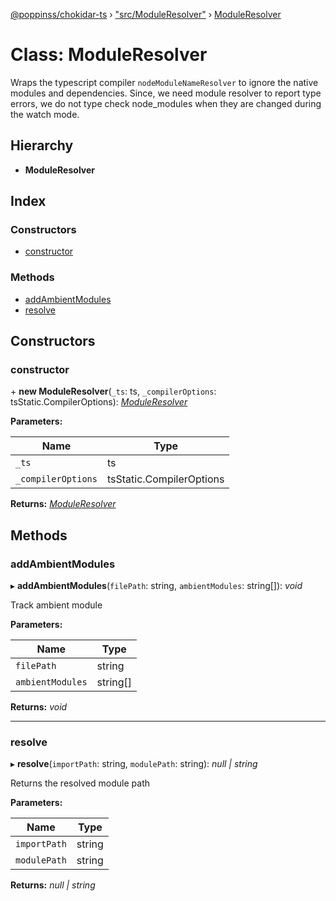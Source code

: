 [@poppinss/chokidar-ts](../README.md) › ["src/ModuleResolver"](../modules/_src_moduleresolver_.md) › [ModuleResolver](_src_moduleresolver_.moduleresolver.md)

# Class: ModuleResolver

Wraps the typescript compiler `nodeModuleNameResolver` to ignore the
native modules and dependencies. Since, we need module resolver
to report type errors, we do not type check node_modules when
they are changed during the watch mode.

## Hierarchy

* **ModuleResolver**

## Index

### Constructors

* [constructor](_src_moduleresolver_.moduleresolver.md#constructor)

### Methods

* [addAmbientModules](_src_moduleresolver_.moduleresolver.md#addambientmodules)
* [resolve](_src_moduleresolver_.moduleresolver.md#resolve)

## Constructors

###  constructor

\+ **new ModuleResolver**(`_ts`: ts, `_compilerOptions`: tsStatic.CompilerOptions): *[ModuleResolver](_src_moduleresolver_.moduleresolver.md)*

**Parameters:**

Name | Type |
------ | ------ |
`_ts` | ts |
`_compilerOptions` | tsStatic.CompilerOptions |

**Returns:** *[ModuleResolver](_src_moduleresolver_.moduleresolver.md)*

## Methods

###  addAmbientModules

▸ **addAmbientModules**(`filePath`: string, `ambientModules`: string[]): *void*

Track ambient module

**Parameters:**

Name | Type |
------ | ------ |
`filePath` | string |
`ambientModules` | string[] |

**Returns:** *void*

___

###  resolve

▸ **resolve**(`importPath`: string, `modulePath`: string): *null | string*

Returns the resolved module path

**Parameters:**

Name | Type |
------ | ------ |
`importPath` | string |
`modulePath` | string |

**Returns:** *null | string*
